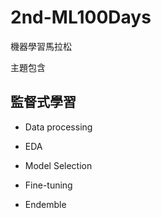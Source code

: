 # 2nd-ML100Days
機器學習馬拉松 

主題包含
## 監督式學習
* Data processing 

* EDA

* Model Selection

* Fine-tuning

* Endemble
